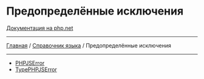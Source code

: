 # Предопределённые исключения

[Документация на php.net](https://www.php.net/manual/ru/reserved.exceptions.php)

---

[Главная](../../README.md) / [Справочник языка](../langref.md) / Предопределённые исключения

---

-   [PHPJSError](./exceptions/PHPJSError.md)
-   [TypePHPJSError](./exceptions/TypePHPJSError.md)
